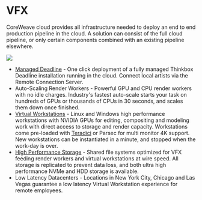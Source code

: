 # VFX

CoreWeave cloud provides all infrastructure needed to deploy an end to end production pipeline in the cloud. A solution can consist of the full cloud pipeline, or only certain components combined with an existing pipeline elsewhere.

![](../../.gitbook/assets/110822001-a1eafa00-825e-11eb-9f67-66411d3ad641.png)

* [Managed Deadline](deadline.md) - One click deployment of a fully managed Thinkbox Deadline installation running in the cloud. Connect local artists via the Remote Connection Server.
* Auto-Scaling Render Workers - Powerful GPU and CPU render workers with no idle charges. Industry's fastest auto-scale starts your task on hundreds of GPUs or thousands of CPUs in 30 seconds, and scales them down once finished.
* [Virtual Workstations](../../virtual-servers/getting-started.md) - Linux and Windows high performance workstations with NVIDIA GPUs for editing, compositing and modeling work with direct access to storage and render capacity. Workstations come pre-loaded with [Teradici](https://www.teradici.com) or Parsec for multi monitor 4K support. New workstations can be instantiated in a minute, and stopped when the work-day is over.
* [High Performance Storage](../../docs/storage/storage.md) - Shared file systems optimized for VFX feeding render workers and virtual workstations at wire speed. All storage is replicated to prevent data loss, and both ultra high performance NVMe and HDD storage is available.
* Low Latency Datacenters - Locations in New York City, Chicago and Las Vegas guarantee a low latency Virtual Workstation experience for remote employees.
